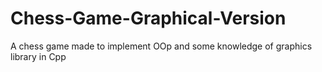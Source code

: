 # Chess-Game-Graphical-Version
A chess game made to implement OOp and some knowledge of graphics library in Cpp
